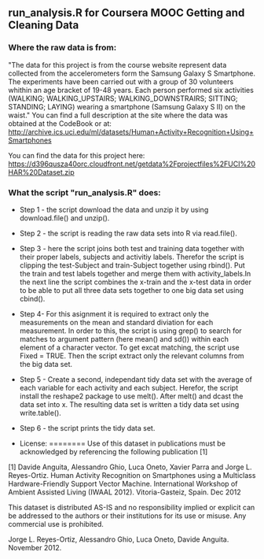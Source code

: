 ## run_analysis.R for Coursera MOOC Getting and Cleaning Data

### Where the raw data is from:

"The data for this project is from the course website represent data collected from the accelerometers form the Samsung Galaxy S Smartphone. The experiments have been carried out with a group of 30 volunteers whithin an age bracket of 19-48 years. Each person performed six activities (WALKING; WALKING_UPSTAIRS; WALKING_DOWNSTRAIRS; SITTING; STANDING; LAYING) wearing a smartphone (Samsung Galaxy S II) on the waist." You can find a full description at the site where the data was obtained at the CodeBook or at: 
http://archive.ics.uci.edu/ml/datasets/Human+Activity+Recognition+Using+Smartphones 

You can find the data for this project here:
https://d396qusza40orc.cloudfront.net/getdata%2Fprojectfiles%2FUCI%20HAR%20Dataset.zip 


### What the script "run_analysis.R" does:

* Step 1 - the script download the data and unzip it by using download.file() and unzip().
* Step 2 - the script is reading the raw data sets into R via read.file().
* Step 3 - here the script joins both test and training data together with their proper labels, subjects and activitiy labels. Therefor the script is clipping the test-Subject and train-Subject together using rbind(). Put the train and test labels together and merge them with activity_labels.In the next line the script combines the x-train and the x-test data in order to be able to put all three data sets together to one big data set using cbind().
* Step 4- For this asignment it is required to extract only the measurements on the mean and standard diviation for each measurement. In order to this, the script is using grep() to search for matches to argument pattern (here mean() and sd()) within each element of a character vector. To get excat matching, the script use Fixed = TRUE. Then the script extract only the relevant columns from the big data set. 
* Step 5 - Create a second, independant tidy data set with the average of each variable for each activity and each subject. Herefor, the script install the reshape2 package to use melt(). After melt() and dcast the data set into x. The resulting data set is written a tidy data set using write.table().
* Step 6 -  the script prints the tidy data set.




* License:
========
Use of this dataset in publications must be acknowledged by referencing the following publication [1] 

[1] Davide Anguita, Alessandro Ghio, Luca Oneto, Xavier Parra and Jorge L. Reyes-Ortiz. Human Activity Recognition on Smartphones using a Multiclass Hardware-Friendly Support Vector Machine. International Workshop of Ambient Assisted Living (IWAAL 2012). Vitoria-Gasteiz, Spain. Dec 2012

This dataset is distributed AS-IS and no responsibility implied or explicit can be addressed to the authors or their institutions for its use or misuse. Any commercial use is prohibited.

Jorge L. Reyes-Ortiz, Alessandro Ghio, Luca Oneto, Davide Anguita. November 2012.
